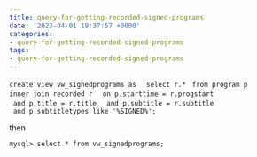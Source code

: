 ```yaml
---
title: query-for-getting-recorded-signed-programs
date: '2023-04-01 19:37:57 +0000'
categories:
- query-for-getting-recorded-signed-programs
tags:
- query-for-getting-recorded-signed-programs
---
```



`create view vw_signedprograms as  `
`select r.* `
`from program p `
`inner join recorded r `
` on p.starttime = r.progstart `
` and p.title = r.title `
` and p.subtitle = r.subtitle `
` and p.subtitletypes like '%SIGNED%';`

then

`mysql> select * from vw_signedprograms;`